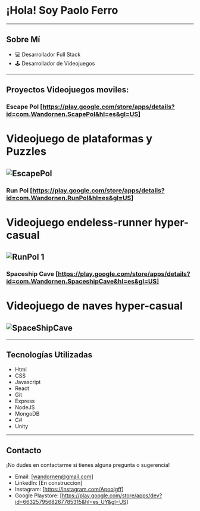 # ¡Hola! Soy Paolo Ferro

---

## Sobre Mí

- 💻 Desarrollador Full Stack
- 🕹️ Desarrollador de Videojuegos

---

## Proyectos Videojuegos moviles:

### Escape Pol [https://play.google.com/store/apps/details?id=com.Wandornen.ScapePol&hl=es&gl=US]
# Videojuego de plataformas y Puzzles

![EscapePol](https://github.com/Apoolgff/Apoolgff/assets/132407456/acb914a0-1a64-4489-8bf7-8f9cc4d322dd)
---

### Run Pol [https://play.google.com/store/apps/details?id=com.Wandornen.RunPol&hl=es&gl=US]
# Videojuego endeless-runner hyper-casual

![RunPol 1](https://github.com/Apoolgff/Apoolgff/assets/132407456/dcfafa5d-3a07-4aa3-a03b-6a470e5d2fae)
---

### Spaceship Cave [https://play.google.com/store/apps/details?id=com.Wandornen.SpaceshipCave&hl=es&gl=US]
# Videojuego de naves hyper-casual

![SpaceShipCave](https://github.com/Apoolgff/Apoolgff/assets/132407456/52f5e1cc-456b-47ab-b675-d7454dd9828b)
---

---

## Tecnologías Utilizadas

- Html
- CSS
- Javascript
- React
- Git
- Express
- NodeJS
- MongoDB
- C#
- Unity

---

## Contacto

¡No dudes en contactarme si tienes alguna pregunta o sugerencia!

- Email: [wandornen@gmail.com]
- LinkedIn: [En construccion]
- Instagram: [https://instagram.com/Apoolgff]
- Google Playstore: [https://play.google.com/store/apps/dev?id=6632579568267785315&hl=es_UY&gl=US]

